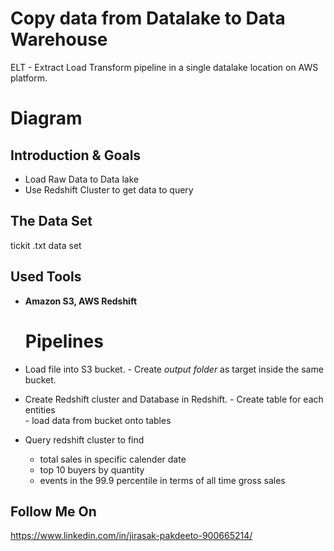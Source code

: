 # Copy data from Datalake to Data Warehouse

ELT - Extract Load Transform pipeline in a single datalake location on AWS platform.


# Diagram


## Introduction & Goals

- Load Raw Data  to Data lake
- Use Redshift Cluster to get data to query


## The Data Set
tickit .txt data set


## Used Tools
- **Amazon S3, AWS Redshift**
  
  
  # Pipelines
- Load file into S3 bucket.
	  - Create *output folder* as target inside the same bucket.
- Create Redshift cluster and Database in Redshift.
	  - Create table for each entities  
	  - load data from bucket onto tables
- Query redshift cluster to find 
    - total sales in specific calender date
    - top 10 buyers by quantity
    - events in the 99.9 percentile in terms of all time gross sales




## Follow Me On
https://www.linkedin.com/in/jirasak-pakdeeto-900665214/